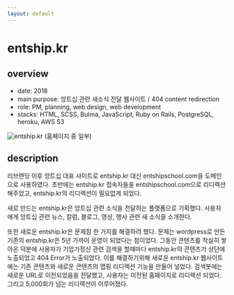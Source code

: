 ```yaml
---
layout: default
---
```


# entship.kr

## overview

* date: 2018
* main purpose: 앙트십 관련 새소식 전달 웹사이트 / 404 content redirection
* role: PM, planning, web design, web development
* stacks: HTML, SCSS, Bulma, JavaScript, Ruby on Rails, PostgreSQL, heroku, AWS S3

![entship.kr]({{"/assets/img/project/2018_entship_kr.jpg"}})
(홈페이지 중 일부)

## description

리브랜딩 이후 앙트십 대표 사이트로 entship.kr 대신 entshipschool.com을 도메인으로 사용하였다. 
초반에는 entship.kr 접속자들을 entshipschool.com으로 리디렉션 해주었고, entship.kr의 리디렉션이 필요없게 되었다. 

새로 만드는 entship.kr은 앙트십 관련 소식을 전달하는 플랫폼으로 기획했다. 
사용자에게 앙트십 관련 뉴스, 칼럼, 블로그, 영상, 행사 관련 새 소식을 소개한다. 

또한 새로운 entship.kr은 문제점 한 가지를 해결하려 했다. 
문제는 wordpress로 만든 기존의 entship.kr은 5년 가까이 운영이 되었다는 점이었다. 
그동안 콘텐츠를 착실히 쌓아온 덕분에 사용자가 기업가정신 관련 검색을 할때마다 entship.kr의 콘텐츠가 상단에 노출되었고 404 Error가 노출되었다. 
이를 해결하기위해 새로운 entship.kr 웹사이트에는 기존 콘텐츠와 새로운 콘텐츠의 맵핑 리디렉션 기능을 만들어 넣었다. 
검색봇에는 새로운 URL로 이전되었음을 전달했고, 사용자는 이전된 홈페이지로 리디렉션 되었다. 
그리고 5,000회가 넘는 리디렉션이 이루어졌다. 